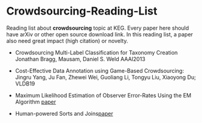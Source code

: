 # Crowdsourcing-Reading-List

Reading list about **crowdsourcing** topic at KEG. Every paper here should have arXiv or other open source download link. In this reading list, a paper also need great impact (high citation) or novelty.

* Crowdsourcing Multi-Label Classification for Taxonomy Creation Jonathan Bragg, Mausam, Daniel S. Weld AAAI2013

*  Cost-Effective Data Annotation using Game-Based Crowdsourcing: Jingru Yang, Ju Fan, Zhewei Wei, Guoliang Li, Tongyu Liu, Xiaoyong Du; VLDB19
* Maximum Likelihood Estimation of Observer Error-Rates Using the EM Algorithm [paper][1]
* Human-powered Sorts and Joins[paper][2]


[1]:http://citeseerx.ist.psu.edu/viewdoc/download;jsessionid=015CF2C72934589E0B4B32639680D0F2?doi=10.1.1.469.1377&rep=rep1&type=pdf
[2]:https://arxiv.org/pdf/1109.6881.pdf
